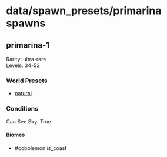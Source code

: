 # data/spawn_presets/primarina spawns  
  
## primarina-1  
Rarity: ultra-rare  
Levels: 34-53  
  
### World Presets  
* [natural](data/spawn_data/natural.md)  
  
### Conditions  
Can See Sky: True  
  
#### Biomes  
  * #cobblemon:is_coast
  
